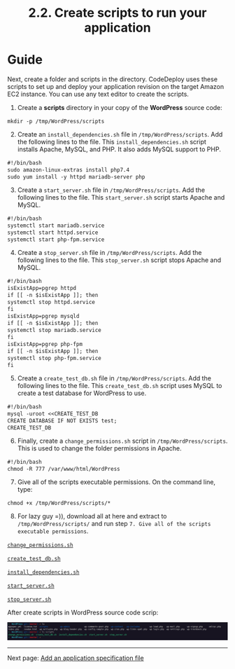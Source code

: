 # <center>2.2. Create scripts to run your application</center>

# Guide
Next, create a folder and scripts in the directory. CodeDeploy uses these scripts to set up and deploy your application revision on the target Amazon EC2 instance. You can use any text editor to create the scripts.
1. Create a **scripts** directory in your copy of the **WordPress** source code:

```
mkdir -p /tmp/WordPress/scripts
```

2. Create an `install_dependencies.sh` file in `/tmp/WordPress/scripts`. Add the following lines to the file. This `install_dependencies.sh` script installs Apache, MySQL, and PHP. It also adds MySQL support to PHP.

```
#!/bin/bash
sudo amazon-linux-extras install php7.4
sudo yum install -y httpd mariadb-server php
```

3. Create a `start_server.sh` file in `/tmp/WordPress/scripts`. Add the following lines to the file. This `start_server.sh` script starts Apache and MySQL.

```
#!/bin/bash
systemctl start mariadb.service
systemctl start httpd.service
systemctl start php-fpm.service
```

4. Create a `stop_server.sh` file in `/tmp/WordPress/scripts`. Add the following lines to the file. This `stop_server.sh` script stops Apache and MySQL.

```
#!/bin/bash
isExistApp=pgrep httpd
if [[ -n $isExistApp ]]; then
systemctl stop httpd.service
fi
isExistApp=pgrep mysqld
if [[ -n $isExistApp ]]; then
systemctl stop mariadb.service
fi
isExistApp=pgrep php-fpm
if [[ -n $isExistApp ]]; then
systemctl stop php-fpm.service
fi
```

5. Create a `create_test_db.sh` file in `/tmp/WordPress/scripts`. Add the following lines to the file. This `create_test_db.sh` script uses MySQL to create a test database for WordPress to use.

```
#!/bin/bash
mysql -uroot <<CREATE_TEST_DB
CREATE DATABASE IF NOT EXISTS test;
CREATE_TEST_DB
```

6. Finally, create a `change_permissions.sh` script in `/tmp/WordPress/scripts`. This is used to change the folder permissions in Apache.

```
#!/bin/bash
chmod -R 777 /var/www/html/WordPress
```

7. Give all of the scripts executable permissions. On the command line, type:

```
chmod +x /tmp/WordPress/scripts/*
```

8. For lazy guy =)), download all at here and extract to `/tmp/WordPress/scripts/` and run step `7. Give all of the scripts executable permissions`.

[`change_permissions.sh`](./files/change_permissions.sh)

[`create_test_db.sh`](./files/`create_test_db.sh`)

[`install_dependencies.sh`](./files/install_dependencies.sh)

[`start_server.sh`](./files/`start_server.sh`)

[`stop_server.sh`](./files/`stop_server.sh`)


After create scripts in WordPress source code scrip:

![image](./images/2/2-2.png)

***


Next page: [Add an application specification file](WordPress-2-3.md)
